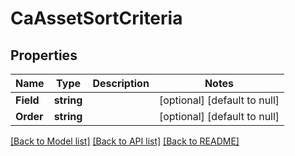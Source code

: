 # CaAssetSortCriteria

## Properties
Name | Type | Description | Notes
------------ | ------------- | ------------- | -------------
**Field** | **string** |  | [optional] [default to null]
**Order** | **string** |  | [optional] [default to null]

[[Back to Model list]](../README.md#documentation-for-models) [[Back to API list]](../README.md#documentation-for-api-endpoints) [[Back to README]](../README.md)

